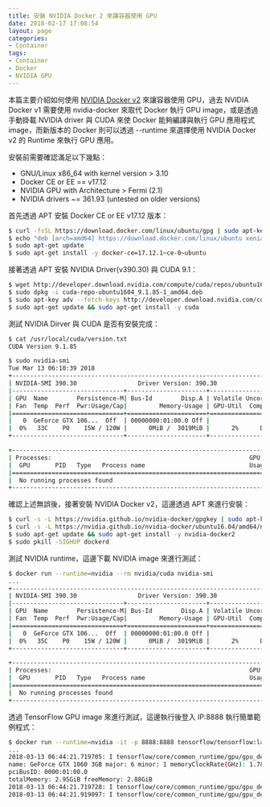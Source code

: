 ```yaml
---
title: 安裝 NVIDIA Docker 2 來讓容器使用 GPU
date: 2018-02-17 17:08:54
layout: page
categories:
- Container
tags:
- Container
- Docker
- NVIDIA GPU
---
```

本篇主要介紹如何使用 [NVIDIA Docker v2](https://github.com/NVIDIA/nvidia-docker) 來讓容器使用 GPU，過去 NVIDIA Docker v1 需要使用 nvidia-docker 來取代 Docker 執行 GPU image，或是透過手動掛載 NVIDIA driver 與 CUDA 來使 Docker 能夠編譯與執行 GPU 應用程式 image，而新版本的 Docker 則可以透過 --runtime 來選擇使用 NVIDIA Docker v2 的 Runtime 來執行 GPU 應用。

<!--more-->

安裝前需要確認滿足以下幾點：
* GNU/Linux x86_64 with kernel version > 3.10
* Docker CE or EE == v17.12
* NVIDIA GPU with Architecture > Fermi (2.1)
* NVIDIA drivers ~= 361.93 (untested on older versions)

首先透過 APT 安裝 Docker CE or EE v17.12 版本：
```sh
$ curl -fsSL https://download.docker.com/linux/ubuntu/gpg | sudo apt-key add -
$ echo "deb [arch=amd64] https://download.docker.com/linux/ubuntu xenial edge" | sudo tee /etc/apt/sources.list.d/docker.list
$ sudo apt-get update
$ sudo apt-get install -y docker-ce=17.12.1~ce-0~ubuntu
```

接著透過 APT 安裝 NVIDIA Driver(v390.30) 與 CUDA 9.1：
```sh
$ wget http://developer.download.nvidia.com/compute/cuda/repos/ubuntu1604/x86_64/cuda-repo-ubuntu1604_9.1.85-1_amd64.deb
$ sudo dpkg -i cuda-repo-ubuntu1604_9.1.85-1_amd64.deb
$ sudo apt-key adv --fetch-keys http://developer.download.nvidia.com/compute/cuda/repos/ubuntu1604/x86_64/7fa2af80.pub
$ sudo apt-get update && sudo apt-get install -y cuda
```

測試 NVIDIA Dirver 與 CUDA 是否有安裝完成：
```sh
$ cat /usr/local/cuda/version.txt
CUDA Version 9.1.85

$ sudo nvidia-smi
Tue Mar 13 06:10:39 2018
+-----------------------------------------------------------------------------+
| NVIDIA-SMI 390.30                 Driver Version: 390.30                    |
|-------------------------------+----------------------+----------------------+
| GPU  Name        Persistence-M| Bus-Id        Disp.A | Volatile Uncorr. ECC |
| Fan  Temp  Perf  Pwr:Usage/Cap|         Memory-Usage | GPU-Util  Compute M. |
|===============================+======================+======================|
|   0  GeForce GTX 106...  Off  | 00000000:01:00.0 Off |                  N/A |
|  0%   33C    P0    15W / 120W |      0MiB /  3019MiB |      2%      Default |
+-------------------------------+----------------------+----------------------+

+-----------------------------------------------------------------------------+
| Processes:                                                       GPU Memory |
|  GPU       PID   Type   Process name                             Usage      |
|=============================================================================|
|  No running processes found                                                 |
+-----------------------------------------------------------------------------+
```

確認上述無誤後，接著安裝 NVIDIA Docker v2，這邊透過 APT 來進行安裝：
```sh
$ curl -s -L https://nvidia.github.io/nvidia-docker/gpgkey | sudo apt-key add -
$ curl -s -L https://nvidia.github.io/nvidia-docker/ubuntu16.04/amd64/nvidia-docker.list | sudo tee /etc/apt/sources.list.d/nvidia-docker.list
$ sudo apt-get update && sudo apt-get install -y nvidia-docker2
$ sudo pkill -SIGHUP dockerd
```

測試 NVIDIA runtime，這邊下載 NVIDIA image 來進行測試：
```sh
$ docker run --runtime=nvidia --rm nvidia/cuda nvidia-smi
...
+-----------------------------------------------------------------------------+
| NVIDIA-SMI 390.30                 Driver Version: 390.30                    |
|-------------------------------+----------------------+----------------------+
| GPU  Name        Persistence-M| Bus-Id        Disp.A | Volatile Uncorr. ECC |
| Fan  Temp  Perf  Pwr:Usage/Cap|         Memory-Usage | GPU-Util  Compute M. |
|===============================+======================+======================|
|   0  GeForce GTX 106...  Off  | 00000000:01:00.0 Off |                  N/A |
|  0%   35C    P0    15W / 120W |      0MiB /  3019MiB |      2%      Default |
+-------------------------------+----------------------+----------------------+

+-----------------------------------------------------------------------------+
| Processes:                                                       GPU Memory |
|  GPU       PID   Type   Process name                             Usage      |
|=============================================================================|
|  No running processes found                                                 |
+-----------------------------------------------------------------------------+
```

透過 TensorFlow GPU image 來進行測試，這邊執行後登入 IP:8888 執行簡單範例程式：
```sh
$ docker run --runtime=nvidia -it -p 8888:8888 tensorflow/tensorflow:latest-gpu
...
2018-03-13 06:44:21.719705: I tensorflow/core/common_runtime/gpu/gpu_device.cc:1212] Found device 0 with properties:
name: GeForce GTX 1060 3GB major: 6 minor: 1 memoryClockRate(GHz): 1.7845
pciBusID: 0000:01:00.0
totalMemory: 2.95GiB freeMemory: 2.88GiB
2018-03-13 06:44:21.719728: I tensorflow/core/common_runtime/gpu/gpu_device.cc:1312] Adding visible gpu devices: 0
2018-03-13 06:44:21.919097: I tensorflow/core/common_runtime/gpu/gpu_device.cc:993] Creating TensorFlow device (/job:localhost/replica:0/task:0/device:GPU:0 with 2598 MB memory) -> physical GPU (device: 0, name: GeForce GTX 1060 3GB, pci bus id: 0000:01:00.0, compute capability: 6.1)
```
